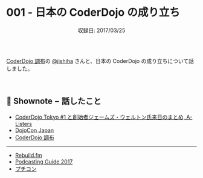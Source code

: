 # 001 - 日本の CoderDojo の成り立ち
<div style="text-align: center; padding-bottom: 30px;">収録日: 2017/03/25</div><br>

[CoderDojo 調布](https://coderdojochofu.hatenablog.jp/)の [@jishiha](https://twitter.com/jishiha) さんと、日本の CoderDojo の成り立ちについて話しました。

<br>

## 📝 Shownote − 話したこと

- [CoderDojo Tokyo #1 と創始者ジェームズ・ウェルトン氏来日のまとめ, A-Listers](https://tech.a-listers.jp/2012/05/09/coderdojo-tokyo-1-james-whelton-in-japan/)
- [DojoCon Japan](http://dojocon.coderdojo.jp/)
- [CoderDojo 調布](http://coderdojochofu.hatenablog.jp/)

-----------

- [Rebuild.fm](http://rebuild.fm/)
- [Podcasting Guide 2017](https://weblog.bulknews.net/podcasting-guide-2017-2e88531a367d#.wqgzbkh6e)
- [プチコン](http://smilebasic.com/)
